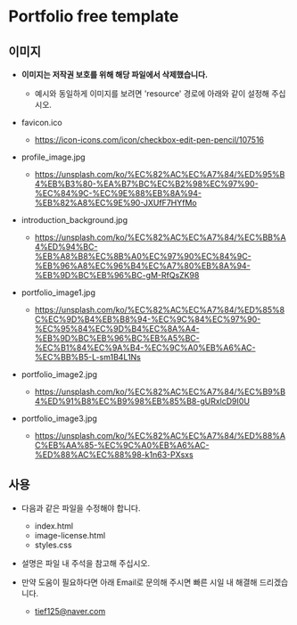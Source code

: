 # Portfolio free template

## 이미지

- **이미지는 저작권 보호를 위해 해당 파일에서 삭제했습니다.**
    - 예시와 동일하게 이미지를 보려면 'resource' 경로에 아래와 같이 설정해 주십시오.

- favicon.ico
    - https://icon-icons.com/icon/checkbox-edit-pen-pencil/107516

- profile_image.jpg
    - https://unsplash.com/ko/%EC%82%AC%EC%A7%84/%ED%95%B4%EB%B3%80-%EA%B7%BC%EC%B2%98%EC%97%90-%EC%84%9C-%EC%9E%88%EB%8A%94-%EB%82%A8%EC%9E%90-JXUfF7HYfMo

- introduction_background.jpg
    - https://unsplash.com/ko/%EC%82%AC%EC%A7%84/%EC%BB%A4%ED%94%BC-%EB%A8%B8%EC%8B%A0%EC%97%90%EC%84%9C-%EB%96%A8%EC%96%B4%EC%A7%80%EB%8A%94-%EB%9D%BC%EB%96%BC-gM-RfQsZK98

- portfolio_image1.jpg
    - https://unsplash.com/ko/%EC%82%AC%EC%A7%84/%ED%85%8C%EC%9D%B4%EB%B8%94-%EC%9C%84%EC%97%90-%EC%95%84%EC%9D%B4%EC%8A%A4-%EB%9D%BC%EB%96%BC%EB%A5%BC-%EC%B1%84%EC%9A%B4-%EC%9C%A0%EB%A6%AC-%EC%BB%B5-L-sm1B4L1Ns

- portfolio_image2.jpg
    - https://unsplash.com/ko/%EC%82%AC%EC%A7%84/%EC%B9%B4%ED%91%B8%EC%B9%98%EB%85%B8-gURxlcD9I0U

- portfolio_image3.jpg
    - https://unsplash.com/ko/%EC%82%AC%EC%A7%84/%ED%88%AC%EB%AA%85-%EC%9C%A0%EB%A6%AC-%ED%88%AC%EC%88%98-k1n63-PXsxs

## 사용

- 다음과 같은 파일을 수정해야 합니다.
    - index.html
    - image-license.html
    - styles.css

- 설명은 파일 내 주석을 참고해 주십시오.

- 만약 도움이 필요하다면 아래 Email로 문의해 주시면 빠른 시일 내 해결해 드리겠습니다.
    - tief125@naver.com
